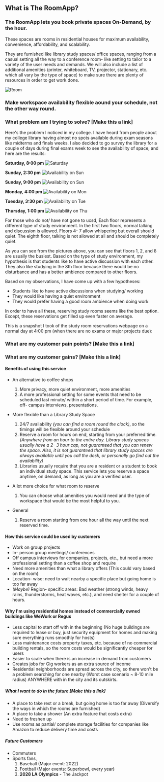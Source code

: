 ## What is The RoomApp?

### The RoomApp lets you book private spaces On-Demand, by the hour.

These spaces are rooms in residential houses for maximum availability, convenience, affordability, and scalability.

They are furnished like library study spaces/ office spaces, ranging from a casual setting all the way to a conference room- like setting to tailor to a variety of the user needs and demands. We will also include a list of additional amenities (printer, whiteboard, TV, projector, stationary, etc. which all vary by the type of space) to make sure there are plenty of resources in order to get work done.

![Room](https://lh3.googleusercontent.com/1M3msA7_BMtvR_uMpjfOeFt8BSxG2DPSt4Mr_qicj3IIHV957Me17d8Z9cZb8FwMHR2ZE6-RMnsl1UbkCP_oca03N906L2RcknksuSc5y9D8Luh2pShvykmVnirbtAMjfDS0Rovol4a3CHrgkheB8e65Avstb-1ZHmL5bHmYaDp3c3-lQe6tkeppcxjqZG0ca0FKmqpZSrRMymheqGxJkyRmQ-xHrr4jvXGk0DIX_ZvjF2-SQXk-w1z8Xh2WGRp5TRwwlsXYtsm0fDdiwLCvG7HuJP0xKR_dIoICCbge1hKhDOKdzVcQDeZtLGFt457AmGm9ks4qG2dQQyXTufOk6aPp1edgY6WA7lCzLAVUQ4FVSw_vRc4bs92qcVGA7ISeME1wS2z5mTV399zEEh3bTp4YeJOo1wS7Hofv4Le782exSLBt4LM4qdavJiBj2BfcIaVkeINk6EIBtPl2E4vOZmE1M9X2uX-ctE2X9nQUmdYXGngZbZ_nuIsOTb0UJv3M-FW32LK8Xk9yNG0R5kxJNkG7SbqRFg43vLFDS_k9BMAHBDEp21OwWAIn9qnZTnM6XgOfstoMPIyhSY9LbCeEyh4DUa35kzwD134aZjPEwY0tVGliEgO7KBJOT61OyYG2FO9_9sLRi_-lfgCoGh_bNsiBVt4Fn5GJzMv_EosptlgQTuDy25s8q6f3=w1888-h1416-no)

### Make workspace availability flexible aound your schedule, not the other way round.


### What problem am I trying to solve? [Make this a link]
Here's the problem I noticed in my college. I have heard from people about my college library having almost no spots available during exam seasons like midterms and finals weeks. I also decided to go survey the library for a couple of days during final exams week to see the availability of space, and here are the results:

**Saturday, 8:00 pm**
![Saturday](file:///Users/sashankvempati/Desktop/Sat%208%20pm.png)

**Sunday, 2:30 pm**
![Availability on Sun](https://lh3.googleusercontent.com/VIwZJru4zYviuxcaNhh7-iZQrCFCK9s-mj5W4636oGvewrAY5uCdPfXrtHdhZI9rPq-d-HCLsXKDY5OiSZ1AludIV-vMjoBrxbgqQIPFo0na04qO3ie-OVgELdJM_PNTpcAKrhBRs-Tsiq4gxTA00Pt8kckyAbDtaVZD9L5RiA5xvpyMMNfwitEtNqTdHzZKxE3DkCieK3DSMZMwDtyf4r3m2ARcpfyG4GQfAuzGvCfCXhy9ltIjadZATXUXjz7YKpvJkxI6SmhgqESryD-b5Sni7Ei-X4mSHtH7zZ-H8HvCYB7VZDtLZcGGgeNRf0wueSwfB8OAGrqgGrO8LiVzVNDMBsxYv1Kc8zQ1OGYNoX7L4qCys3qBksHjvRDWbtLFzgcH1sw8zxE_jsBO4b-TApgSJwHEdwbouhWLoGzZq90P3bIvqBGebYjMZe4NzqQBRP5YGkm5fGwzIWetzW_jIZMN9Kio-soGXIlnNtHBrx2QZ9rPiSjF4lv5gp-2uVxwQtiZgldiI1CoQ63N017wAV7WZzQwSEtkNcsTHeEB4txodqkqbQ7HGyL0gENapl3g2liMZ5zPyv-v6o4Pk083sHJbaZSSXJv3HTP86otx0NZSLEHvTPzd9gy1noZfF7pY4LxRdaWQH5cu3B10L9Z5OVf4m9U5Ms_1OtH4xJrE7Uoyx97RTw28cbhD=w1888-h1416-no)

**Sunday, 9:00 pm**
![Availability on Sun](https://lh3.googleusercontent.com/EJ1aAL0zR5WJV6MQHDa-FbDLJU5no4K7QOkeFL5GBl6V0sp7yOVM9cNA7WpSFQGnDUsn_34-DV5H-dW8F20WPCxTCeD554E7QG6CRUOzYdyuMepBAw_T3la3EW3WuGBSvqEfRGU95UAudIjRUy4u9VDQYta1FPrR0AzUn9zSDk-FXcA3WsaI0REeCWV3PnBaZrI8RC3HqPfWIshJ48gdpMijE6HobLG5fQPnQ7cSFQ-kl7yX_aIJL_fHW9HpdPA-Y9vpYiIfUJAFRpgtO23sSwtH7iNwhwkjeP_gLv6XEt0KVu4-ZxZWI-_EAyQzkR7LPT_FD4Iz38jz43ubTgK1n9UlAuvfjNw4V5PrIFKwmHK6SkAmx3tAjT_IBI3ZICVF7LZkZtfWTMUo_XOIzKpBiLFr-c77RD8N-eVHwJZ6njevh8S_oRozd1QZhjQc7lec-HFZ656-ltt1ZZbDwQ2iTvChok_S8KDFx5uWOm3bAlwIHi5BD60oe5_lA7d1boc65g50Pf_qlhHCgFbJxZWQZROmZ4wrA311baDUo2H1tdSqzDIOFQ27b_a55SUxzfRqWECO3bR_gVW-QSf9DbFIvKjs5nRteuy1W7v208RhNCQYKlZWCY3HmrLrmNw_8a5P0jF7QBdi4gmzQWbOI3o9y6c4Fz4xb3Mxb4DacW41iIEzsmg56YvfQM7z=w1888-h1416-no)

**Monday, 4:00 pm**
![Availability on Mon](https://lh3.googleusercontent.com/13ln3PGc_UNfRrq1yAWo4Z84Ej6dg_p9xLFFmnVcSZpo-vqk0Y2tQhh3L_H27rUUu4abnukbo615S-LR5mG3el3p41dEL5cSA_b9N7d-s428m-gvF1_eXIdOLLWg-275jF8F7VDm9JyyMXK5Lfhjw3Tcem4lFO4E6AvZW0OoNCP1I-yYBMZfYkpeAwN4ZY0LBmLdbSSgSGq4D2DeHoPiO-h-g8B3YNioeXRoPs7fYli2iU6oP817vxDQ3KlLaZTiC0T3D4siNUA-ov5vZJ7kLYfYeBdFwkLot14sEe4Xl4SpIfVKyyleUDLytPvkL5DUhs3VXkTyAmw1AUYXA2SyREiemoOeOZAyRZ9iwseUBVm0ZEPY-ZIs5LtBpEAzkJURI7ZY1VGFKMlSLOh6XJslH1vijd6O3JOtG0jWC-rHBy-3ff1Rs9CxGz7X6ycUsETcwPbSF4d4Lhbcz4inb8YEUlsra_jTzTuS95TpRzFoLcyOLgH6WRv3sSakbIYgtMNnWeCPbwaA5Wo6LpAizIFcViYJNO4ZtmQKRJMY86CRaD8gIygt0HMo3uyuzQXpmARX6VG41wvDeWvmjix5tvP7aJNjsphTYivQmljes_tztZAXxfFnfgD1ZtKVKsaDW8LiI3BatXp3NvxmufmfzOd69lZNo5MlrR_VwiL0nWncdQmPCspIOuBCIzHW=w1888-h1416-no)

**Tuesday, 3:30 pm**
![Availability on Tue](https://lh3.googleusercontent.com/By-f_dwOCBa534mLhsJYv4RXG-9ZbYZPKZkY7OU257UlNRjA6PF4TUW9N3VFs2QnS338Wt7Dvjluh9NjRNOqhqzyaiGRkyQLc5O_9uoZgn12AvXzA7hpotIIPCdbVQnX422tIQ6zBS9DTbwv5cdZgh13SWszNihQbTYgb4ItQRpK1W3FWFlysMDiKvCsuxouvEc2ua_nU2I5DJcFTGJDdlhS1WXw_9tQzGehzZ7K7IYNSVK8FlGQUZFce_pMC-ELCa5QewEvLqFR2hbNUnuzC6cS5w90WPY6waO9kHMzkGc35LSooIJY12w9VLkKVrJr9cGfh3dwfcPWZjlN4JRLDaBZfsVtuIJnFw0UHTqB4yPBB_2enz60Yj1rW4UHlQw_3OWhFVc9G-JGkR_qgPNP5FBu4rNvqopmPzZZfo1KxKLQ6xJVDMwE9ZmmaWGBKb5MUINSRxnFz-IM1tjAZS7o9h-_QurYg46Beowcl86Vcqr1sl4WmF4hglKVRDmBOzl0kIs4kpoWQcDX_9tVk2zkSk6Vuwy2AIzeo5jzAgeIkJffL-zwBeu-6g_h8J2EzTbqYw8xdCTqfgZcPIjMsD5ll1jk7LQYYHGcnvek7CZrS4XI4Kavn30PBEka5H0khywNVj7GgDe7LqZpYBBbSVMwoe8s2XnLQypB4VWDY8UD9oD8Eq_IwkPoBu73=w1888-h1416-no)

**Thursday, 1:00 pm**
![Availability on Thu](https://lh3.googleusercontent.com/3BAEEdgROzwed675fKPvDjOmb2Vq144y1WOoGAi7whyqllzFSqfp1m_KHZctmz7vctwfugXQC8Bs4JkbHa-G8CU5mxqyKLUUNX2u6QLp7DElOBZ0RXn88Hs_owBRt3gUj1PavV9bba4Knsbr-ibk2xQqLWsTPkYdnIpYUUiiWU1mgxq9O_MbB50RZI2vTD7AXcHoUaNkRWp1KG13jZNYEqpdvsTuKSf7t_Coe0VG9GIi2zcLD8GJwxNJF9QGftdqDyMhC_v2olzA__ZUx94lrcBEZTAUfXlItNgmHF1Uh_O7artPIIMwAG1P99HeNpjvhEZzqX9sQ44B9SOBgfRQL3UF0u3Wc_FaqqTuC8Eyt5qv4Ew0fXg4hFQC6uaGOSOaX6hu8ov43EGozewuOtwcochansmKgkEOH0DXy1EJx8VyN1hbo_jHFOgGSwLEqKRB0TiWCj8iaU1pEh9_yxys4bfbVYQNroovsdBnNqug9dDa3JOeBXCTbZxWarRSrSbTtEu301xeJBoyrNU_tW78HvLhELzaH_N_g46u4Re0R-9mU-SlSveiDgApTDSaTGCg46gew3AVNXxcKfshFuLdOTjDNDJwrhALHFcTbLzJwP070HUtOXMx3jURC56zDXxztbwbPx4KQPg0UILm4e4QdQoUBByMXLo_nnrNt6FNIhsrjDFOMBNQY3Fl=w1888-h1416-no)



For those who do not/ have not gone to ucsd, Each floor represents a different type of study environment. In the first two floors, normal talking and discussion is allowed. Floors 4- 7 allow whispering but overall should quiet. The eighth floor, talking is not allowed at all and should be completely quiet.

As you can see from the pictures above, you can see that floors 1, 2, and 8 are usually the busiest. Based on the type of study environment, my hypothesis is that students like to have active discussion with each other. They also like studying in the 8th floor because there would be no disturbance and has a better ambience compared to other floors.

Based on my observations, I have come up with a few hypotheses: 
- Students like to have active discussions when studying/ working
- They would like having a quiet environment
- They would prefer having a good room ambience when doing work

In order to have all these, reserving study rooms seems like the best option. Except, these reservations get filled up even faster on average.

This is a snapshot I took of the study room reservations webpage on a normal day at 4:00 pm (when there are no exams or major projects due):






### What are my customer pain points? [Make this a link]


### What are my customer gains? [Make this a link]



#### Benefits of using this service
- An alternative to coffee shops
    1. More privacy, more quiet environment, more amenities  
    2. A more professional setting for some events that need to be scheduled last minute/ within a short period of time. For example, off- campus interviews, presentations.

- More flexible than a Library Study Space
    1. 24/7 availability *(you can find a room round the clock)*, so the timings will be flexible around your schedule   
    2. Reserve a room for hours on end, starting from your preferred time. *(Anywhere from an hour to the entire day. Library study spaces usually have a 2- 3 hour cap, not guaranteed that you can renew the space. Also, it is not guaranteed that library study spaces are always available until you call the desk, or personally go find out the availability)*   
    3. Libraries usually require that you are a resident or a student to book an individual study space. This service lets you reserve a space anytime, on demand, as long as you are a verified user.   
    
- A lot more choice for what room to reserve
    1. You can choose what amenities you would need and the type of workspace that would be the most helpful to you.

- General
   1. Reserve a room starting from one hour all the way until the next reserved time.

#### How this service could be used by customers
- Work on group projects
- In- person group meetings/ conferences
- Off campus interviews for companies, projects, etc., but need a more professional setting than a coffee shop and require
- Need more amenities than what a library offers (This could vary based on the room)
- Location- wise: need to wait nearby a specific place but going home is too far away
- *(Maybe)* Region- specific areas: Bad weather (strong winds, heavy rains, thunderstorms, heat waves, etc.), and need shelter for a couple of hours.

#### Why I'm using residential homes instead of commercially owned buildings like WeWork or Regus
- Less capital to start off with in the beginning (No huge buildings are required to lease or buy, just security equipment for homes and making sure everything runs smoothly for hosts)
- Less maintenance costs property taxes, etc. because of no commercial building rentals, so the room costs would be significantly cheaper for users
- Easier to scale when there is an increase in demand from customers
- Creates jobs for Gig workers as an extra source of income
- Residential neighborhoods are spread across the city, so there won't be a problem searching for one nearby (Worst case scenario ~ 8-10 mile radius) ANYWHERE with in the city and its outskirts.


##### What I want to do in the future [Make this a link]
- A place to take rest or a break, but going home is too far away (Diversify the ways in which the rooms are furnished)
- A place to take a shower (An extra feature that costs extra)
- Need to freshen up
- Use rooms as partial/ complete storage facilities for companies like Amazon to reduce delivery time and costs

##### Future Customers
- Commuters
- Sports fans, 
   1. Baseball (Major event: 2022)
   2. Football (Major events: Superbowl, every year)
   3. **2028 LA Olympics** - The Jackpot
